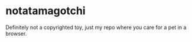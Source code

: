 # notatamagotchi
Definitely not a copyrighted toy, just my repo where you care for a pet in a browser.
